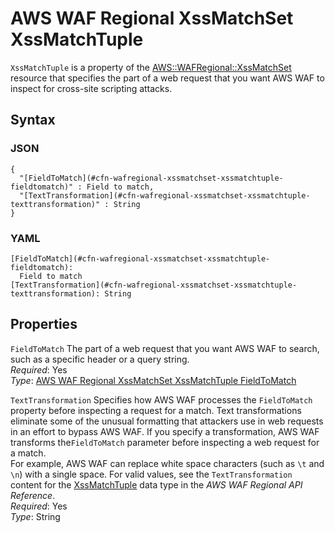# AWS WAF Regional XssMatchSet XssMatchTuple<a name="aws-properties-wafregional-xssmatchset-xssmatchtuple"></a>

`XssMatchTuple` is a property of the [AWS::WAFRegional::XssMatchSet](aws-resource-wafregional-xssmatchset.md) resource that specifies the part of a web request that you want AWS WAF to inspect for cross\-site scripting attacks\.

## Syntax<a name="w4ab1c21c10d213c41c20b5"></a>

### JSON<a name="aws-properties-wafregional-xssmatchset-xssmatchtuple-syntax.json"></a>

```
{
  "[FieldToMatch](#cfn-wafregional-xssmatchset-xssmatchtuple-fieldtomatch)" : Field to match,
  "[TextTransformation](#cfn-wafregional-xssmatchset-xssmatchtuple-texttransformation)" : String
}
```

### YAML<a name="aws-properties-wafregional-xssmatchset-xssmatchtuple-syntax.yaml"></a>

```
[FieldToMatch](#cfn-wafregional-xssmatchset-xssmatchtuple-fieldtomatch):
  Field to match
[TextTransformation](#cfn-wafregional-xssmatchset-xssmatchtuple-texttransformation): String
```

## Properties<a name="w4ab1c21c10d213c41c20b7"></a>

`FieldToMatch`  <a name="cfn-wafregional-xssmatchset-xssmatchtuple-fieldtomatch"></a>
The part of a web request that you want AWS WAF to search, such as a specific header or a query string\.  
*Required*: Yes  
*Type*: [AWS WAF Regional XssMatchSet XssMatchTuple FieldToMatch](aws-properties-wafregional-xssmatchset-xssmatchtuple-fieldtomatch.md)

`TextTransformation`  <a name="cfn-wafregional-xssmatchset-xssmatchtuple-texttransformation"></a>
Specifies how AWS WAF processes the `FieldToMatch` property before inspecting a request for a match\. Text transformations eliminate some of the unusual formatting that attackers use in web requests in an effort to bypass AWS WAF\. If you specify a transformation, AWS WAF transforms the`FieldToMatch` parameter before inspecting a web request for a match\.  
For example, AWS WAF can replace white space characters \(such as `\t` and `\n`\) with a single space\. For valid values, see the `TextTransformation` content for the [XssMatchTuple](https://docs.aws.amazon.com/waf/latest/APIReference/API_regional_XssMatchTuple.html) data type in the *AWS WAF Regional API Reference*\.  
*Required*: Yes  
*Type*: String